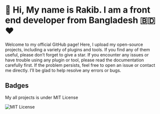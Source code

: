 
# 👋 Hi, My name is Rakib. I am a front end developer from Bangladesh 🇧🇩❤️

Welcome to my official GitHub page! Here, I upload my open-source projects, including a variety of plugins and tools. If you find any of them useful, please don’t forget to give a star. If you encounter any issues or have trouble using any plugin or tool, please read the documentation carefully first. If the problem persists, feel free to open an issue or contact me directly. I’ll be glad to help resolve any errors or bugs.


## Badges

My all projects is under MIT License

![MIT License](https://img.shields.io/badge/License-MIT-green.svg)

